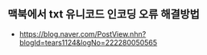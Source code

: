 

## 맥북에서 txt 유니코드 인코딩 오류 해결방법
- https://blog.naver.com/PostView.nhn?blogId=tears1124&logNo=222280050565

